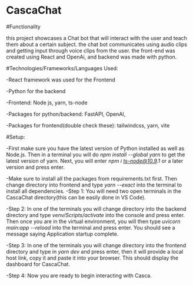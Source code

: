 # CascaChat

#Functionality

this project showcases a Chat bot that will interact with the user and teach them about a certain subject. the chat bot communicates using audio clips and getting input through voice clips from the user. the front-end was created using React and OpenAi, and backend was made with python.

#Technologies/Frameworks/Languages Used:

-React framework was used for the Frontend

-Python for the backend

-Frontend: Node js, yarn, ts-node

-Packages for python/backend: FastAPI, OpenAI,

-Packages for frontend(double check these): tailwindcss, yarn, vite


#Setup:

-First make sure you have the latest version of Python installed as well as Node.js. Then in a terminal you will do _npm install --global yarn_ to get the latest version of yarn. Next, you will enter _npm i ts-node@10.9.1_ or a later version and press enter.

-Make sure to install all the packages from requirements.txt first. Then change directory into frontend and type _yarn --exact_ into the terminal to install all dependencies.
-Step 1: You will need two open terminals in the CascaChat directory(this can be easily done in VS Code).

-Step 2: In one of the terminals you will change directory into the backend directory and type _venv/Scripts/activate_ into the console and press enter. Then once you are in the virtual environment, you will then type _uvicorn main:app --reload_ into the terminal and press enter. You should see a message saying Application startup complete.

-Step 3: In one of the terminals you will change directory into the frontend directory and type in _yarn dev_ and press enter, then it will provide a local host link, copy it and paste it into your browser. This should display the dashboard for CascaChat.

-Step 4: Now you are ready to begin interacting with Casca.

